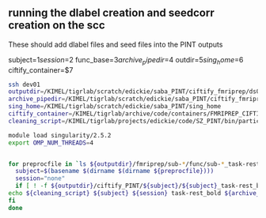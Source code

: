 ## running the dlabel creation and seedcorr creation on the scc

These should add dlabel files and seed files into the PINT outputs

subject=$1
session=$2
func_base=$3
archive_pipedir=$4
outdir=$5
sing_home=$6
ciftify_container=$7

```sh
ssh dev01
outputdir=/KIMEL/tigrlab/scratch/edickie/saba_PINT/ciftify_fmriprep/ds000030_R1.0.5/out
archive_pipedir=/KIMEL/tigrlab/scratch/edickie/saba_PINT/ciftify_fmriprep/ds000030_R1.0.5/out
sing_home=/KIMEL/tigrlab/scratch/edickie/saba_PINT/sing_home
ciftify_container=/KIMEL/tigrlab/archive/code/containers/FMRIPREP_CIFTIFY/tigrlab_fmriprep_ciftify_1.1.2-2.1.0-2018-10-12-dcfba6cc0add.img
cleaning_script=/KIMEL/tigrlab/projects/edickie/code/SZ_PINT/bin/participant_PINT_dlabel_seedcorr.sh

module load singularity/2.5.2
export OMP_NUM_THREADS=4


for preprocfile in `ls ${outputdir}/fmriprep/sub-*/func/sub-*_task-rest_bold_space-T1w_preproc.nii.gz`; do
  subject=$(basename $(dirname $(dirname ${preprocfile})))
  session="none"
  if [ ! -f ${outputdir}/ciftify_PINT/${subject}/${subject}_task-rest_bold_atlas-pvertexNET_roi-7_fcmap.dscalar.nii ]; then
echo ${cleaning_script} ${subject} ${session} task-rest_bold ${archive_pipedir} ${outputdir} ${sing_home} ${ciftify_container}  | qsub -V -l walltime=00:20:00,nodes=1:ppn=4 -N dlabels_${subject}_${session} -j oe -o ${outputdir}/../../ds000030_R1.0.5/logs;
fi
done
```
